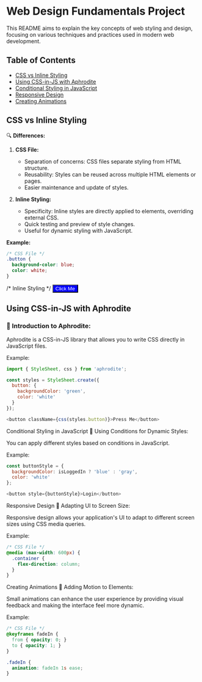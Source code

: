 # Web Design Fundamentals Project

This README aims to explain the key concepts of web styling and design, focusing on various techniques and practices used in modern web development.

## Table of Contents

- [CSS vs Inline Styling](#css-vs-inline-styling)
- [Using CSS-in-JS with Aphrodite](#using-css-in-js-with-aphrodite)
- [Conditional Styling in JavaScript](#conditional-styling-in-javascript)
- [Responsive Design](#responsive-design)
- [Creating Animations](#creating-animations)

## CSS vs Inline Styling

🔍 **Differences:**

1. **CSS File:**
   - Separation of concerns: CSS files separate styling from HTML structure.
   - Reusability: Styles can be reused across multiple HTML elements or pages.
   - Easier maintenance and update of styles.

2. **Inline Styling:**
   - Specificity: Inline styles are directly applied to elements, overriding external CSS.
   - Quick testing and preview of style changes.
   - Useful for dynamic styling with JavaScript.

**Example:**

```css
/* CSS File */
.button {
  background-color: blue;
  color: white;
}
```

/* Inline Styling */
<button style="background-color: blue; color: white;">Click Me</button>

## Using CSS-in-JS with Aphrodite
### 🎨 Introduction to Aphrodite:

Aphrodite is a CSS-in-JS library that allows you to write CSS directly in JavaScript files.

Example:

```javascript
import { StyleSheet, css } from 'aphrodite';

const styles = StyleSheet.create({
  button: {
    backgroundColor: 'green',
    color: 'white'
  }
});

<button className={css(styles.button)}>Press Me</button>

```

Conditional Styling in JavaScript
🔄 Using Conditions for Dynamic Styles:

You can apply different styles based on conditions in JavaScript.

Example:

```javascript
const buttonStyle = {
  backgroundColor: isLoggedIn ? 'blue' : 'gray',
  color: 'white'
};

<button style={buttonStyle}>Login</button>
```

Responsive Design
📱 Adapting UI to Screen Size:

Responsive design allows your application's UI to adapt to different screen sizes using CSS media queries.

Example:

```css
/* CSS File */
@media (max-width: 600px) {
  .container {
    flex-direction: column;
  }
}
```

Creating Animations
💫 Adding Motion to Elements:

Small animations can enhance the user experience by providing visual feedback and making the interface feel more dynamic.

Example:

```css
/* CSS File */
@keyframes fadeIn {
  from { opacity: 0; }
  to { opacity: 1; }
}

.fadeIn {
  animation: fadeIn 1s ease;
}

```

